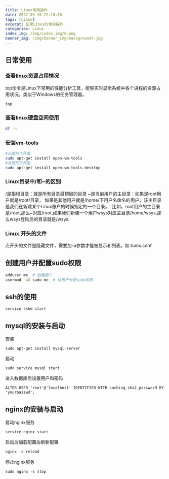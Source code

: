 ```yaml
---
title: Linux常用操作
date: 2022-09-20 22:15:18
tags: [Linux]
excerpt: 记录Linux的常用操作
categories: Linux
index_img: /img/index_img/6.png
banner_img: /img/banner_img/background4.jpg
---
```


## 日常使用

### 查看linux资源占用情况
top命令是Linux下常用的性能分析工具，能够实时显示系统中各个进程的资源占用状况，类似于Windows的任务管理器。
```sh
top
```

### 查看linux硬盘空间使用

```sh
df -h
```

### 安装vm-tools

```sh
#无图形化界面
sudo apt-get install open-vm-tools
#有图形化界面
sudo apt-get install open-vm-tools-desktop
```
### Linux目录中/和~的区别

/是指根目录：就是所有目录最顶层的目录
~是当前用户的主目录：如果是root用户就是/root/目录， 如果是其他用户就是/home/下用户名命名的用户，该主目录是我们在新建某个Linux账户的时候指定的一个目录。 
比如，root用户的主目录是/root,那么~对应/root,如果我们新建一个用户wsys对应主目录/home/wsys,那么wsys登陆后的目录就是/wsys.

### Linux.开头的文件
点开头的文件是隐藏文件，需要加-a参数才能被显示和列表。如.tumx.conf

## 创建用户并配置sudo权限

```sh
adduser me  # 创建用户
usermod -aG sudo me  # 给用户分配sudo权限
```


## ssh的使用
```
service sshd start
```
## mysql的安装与启动
安装
```
sudo apt-get install mysql-server
```
启动
```
sudo service mysql start
```
进入数据库后设置用户和密码
```
ALTER USER 'root'@'localhost' IDENTIFIED WITH caching_sha2_password BY 'yourpasswd';

```

## nginx的安装与启动
启动nginx服务
```
service nginx start
```
启动后加载配置后刷新配置
```powershell
nginx -s reload
```
停止nginx服务
```powershell
sudo nginx -s stop
```